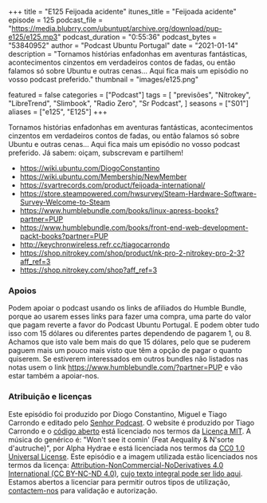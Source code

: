 +++
title = "E125 Feijoada acidente"
itunes_title = "Feijoada acidente"
episode = 125
podcast_file = "https://media.blubrry.com/ubuntupt/archive.org/download/pup-e125/e125.mp3"
podcast_duration = "0:55:36"
podcast_bytes = "53840952"
author = "Podcast Ubuntu Portugal"
date = "2021-01-14"
description = "Tornamos histórias enfadonhas em aventuras fantásticas, acontecimentos cinzentos em verdadeiros contos de fadas, ou então falamos só sobre Ubuntu e outras cenas… Aqui fica mais um episódio no vosso podcast preferido."
thumbnail = "images/e125.png"

featured = false
categories = ["Podcast"]
tags = [
  "previsões",
  "Nitrokey",
  "LibreTrend",
  "Slimbook",
  "Radio Zero",
  "Sr Podcast",
]
seasons = ["S01"]
aliases = ["e125", "E125"]
+++

Tornamos histórias enfadonhas em aventuras fantásticas, acontecimentos cinzentos em verdadeiros contos de fadas, ou então falamos só sobre Ubuntu e outras cenas… Aqui fica mais um episódio no vosso podcast preferido.
Já sabem: oiçam, subscrevam e partilhem!

* https://wiki.ubuntu.com/DiogoConstantino
* https://wiki.ubuntu.com/Membership/NewMember
* https://svartrecords.com/product/feijoada-international/
* https://store.steampowered.com/hwsurvey/Steam-Hardware-Software-Survey-Welcome-to-Steam
* https://www.humblebundle.com/books/linux-apress-books?partner=PUP
* https://www.humblebundle.com/books/front-end-web-development-packt-books?partner=PUP
* http://keychronwireless.refr.cc/tiagocarrondo
* https://shop.nitrokey.com/shop/product/nk-pro-2-nitrokey-pro-2-3?aff_ref=3
* https://shop.nitrokey.com/shop?aff_ref=3



### Apoios
Podem apoiar o podcast usando os links de afiliados do Humble Bundle, porque ao usarem esses links para fazer uma compra, uma parte do valor que pagam reverte a favor do Podcast Ubuntu Portugal.
E podem obter tudo isso com 15 dólares ou diferentes partes dependendo de pagarem 1, ou 8.
Achamos que isto vale bem mais do que 15 dólares, pelo que se puderem paguem mais um pouco mais visto que têm a opção de pagar o quanto quiserem.
Se estiverem interessados em outros bundles não listados nas notas usem o link https://www.humblebundle.com/?partner=PUP e vão estar também a apoiar-nos.

### Atribuição e licenças
Este episódio foi produzido por Diogo Constantino, Miguel e Tiago Carrondo e editado pelo [Senhor Podcast](https://senhorpodcast.pt/).
O website é produzido por Tiago Carrondo e o [código aberto](https://gitlab.com/podcastubuntuportugal/website) está licenciado nos termos da [Licença MIT](https://gitlab.com/podcastubuntuportugal/website/main/LICENSE).
A música do genérico é: "Won't see it comin' (Feat Aequality & N'sorte d'autruche)", por Alpha Hydrae e está licenciada nos termos da [CC0 1.0 Universal License](https://creativecommons.org/publicdomain/zero/1.0/).
Este episódio e a imagem utilizada estão licenciados nos termos da licença: [Attribution-NonCommercial-NoDerivatives 4.0 International (CC BY-NC-ND 4.0)](https://creativecommons.org/licenses/by-nc-nd/4.0/), [cujo texto integral pode ser lido aqui](https://creativecommons.org/licenses/by-nc-nd/4.0/legalcode). Estamos abertos a licenciar para permitir outros tipos de utilização, [contactem-nos](https://podcastubuntuportugal.org/contactos) para validação e autorização.

